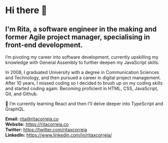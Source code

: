 # Hi there 👋
## I'm Rita, a software engineer in the making and former Agile project manager, specialising in front-end development.

I’m pivoting my career into software development, currently upskilling my knowledge with General Assembly to further deepen my JavaScript skills.

In 2008, I graduated University with a degree in Communication Sciences and Technology, and then pursued a career in digital project management. After 10 years, I missed coding so I decided to brush up on my coding skills and started coding again. Becoming proficient in HTML, CSS, JavaScript, Git, and Github.

🌱 I’m currently learning React and then I'll delve deeper into TypeScript and GraphQL.

**Email:** rita@ritacorreia.co  
**Website:** https://ritacorreia.co  
**Twitter:** https://twitter.com/ritaxcorreia  
**LinkedIn:** https://www.linkedin.com/in/ritaxcorreia/

